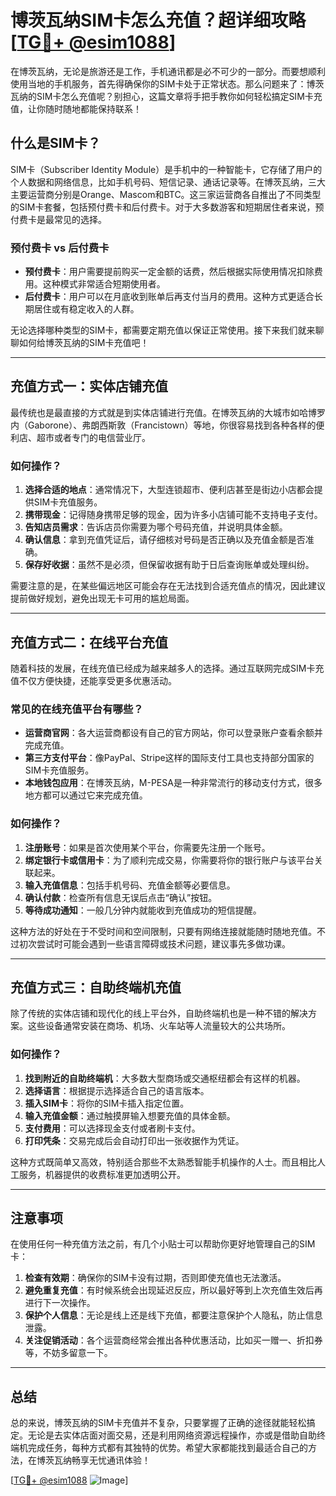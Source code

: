 # 博茨瓦纳SIM卡怎么充值？超详细攻略[[TG💪+ @esim1088](https://t.me/s/esim1088)]

在博茨瓦纳，无论是旅游还是工作，手机通讯都是必不可少的一部分。而要想顺利使用当地的手机服务，首先得确保你的SIM卡处于正常状态。那么问题来了：博茨瓦纳的SIM卡怎么充值呢？别担心，这篇文章将手把手教你如何轻松搞定SIM卡充值，让你随时随地都能保持联系！

## 什么是SIM卡？

SIM卡（Subscriber Identity Module）是手机中的一种智能卡，它存储了用户的个人数据和网络信息，比如手机号码、短信记录、通话记录等。在博茨瓦纳，三大主要运营商分别是Orange、Mascom和BTC。这三家运营商各自推出了不同类型的SIM卡套餐，包括预付费卡和后付费卡。对于大多数游客和短期居住者来说，预付费卡是最常见的选择。

### 预付费卡 vs 后付费卡

- **预付费卡**：用户需要提前购买一定金额的话费，然后根据实际使用情况扣除费用。这种模式非常适合短期使用者。
- **后付费卡**：用户可以在月底收到账单后再支付当月的费用。这种方式更适合长期居住或有稳定收入的人群。

无论选择哪种类型的SIM卡，都需要定期充值以保证正常使用。接下来我们就来聊聊如何给博茨瓦纳的SIM卡充值吧！

---

## 充值方式一：实体店铺充值

最传统也是最直接的方式就是到实体店铺进行充值。在博茨瓦纳的大城市如哈博罗内（Gaborone）、弗朗西斯敦（Francistown）等地，你很容易找到各种各样的便利店、超市或者专门的电信营业厅。

### 如何操作？

1. **选择合适的地点**：通常情况下，大型连锁超市、便利店甚至是街边小店都会提供SIM卡充值服务。
2. **携带现金**：记得随身携带足够的现金，因为许多小店铺可能不支持电子支付。
3. **告知店员需求**：告诉店员你需要为哪个号码充值，并说明具体金额。
4. **确认信息**：拿到充值凭证后，请仔细核对号码是否正确以及充值金额是否准确。
5. **保存好收据**：虽然不是必须，但保留收据有助于日后查询账单或处理纠纷。

需要注意的是，在某些偏远地区可能会存在无法找到合适充值点的情况，因此建议提前做好规划，避免出现无卡可用的尴尬局面。

---

## 充值方式二：在线平台充值

随着科技的发展，在线充值已经成为越来越多人的选择。通过互联网完成SIM卡充值不仅方便快捷，还能享受更多优惠活动。

### 常见的在线充值平台有哪些？

- **运营商官网**：各大运营商都设有自己的官方网站，你可以登录账户查看余额并完成充值。
- **第三方支付平台**：像PayPal、Stripe这样的国际支付工具也支持部分国家的SIM卡充值服务。
- **本地钱包应用**：在博茨瓦纳，M-PESA是一种非常流行的移动支付方式，很多地方都可以通过它来完成充值。

### 如何操作？

1. **注册账号**：如果是首次使用某个平台，你需要先注册一个账号。
2. **绑定银行卡或信用卡**：为了顺利完成交易，你需要将你的银行账户与该平台关联起来。
3. **输入充值信息**：包括手机号码、充值金额等必要信息。
4. **确认付款**：检查所有信息无误后点击“确认”按钮。
5. **等待成功通知**：一般几分钟内就能收到充值成功的短信提醒。

这种方法的好处在于不受时间和空间限制，只要有网络连接就能随时随地充值。不过初次尝试时可能会遇到一些语言障碍或技术问题，建议事先多做功课。

---

## 充值方式三：自助终端机充值

除了传统的实体店铺和现代化的线上平台外，自助终端机也是一种不错的解决方案。这些设备通常安装在商场、机场、火车站等人流量较大的公共场所。

### 如何操作？

1. **找到附近的自助终端机**：大多数大型商场或交通枢纽都会有这样的机器。
2. **选择语言**：根据提示选择适合自己的语言版本。
3. **插入SIM卡**：将你的SIM卡插入指定位置。
4. **输入充值金额**：通过触摸屏输入想要充值的具体金额。
5. **支付费用**：可以选择现金支付或者刷卡支付。
6. **打印凭条**：交易完成后会自动打印出一张收据作为凭证。

这种方式既简单又高效，特别适合那些不太熟悉智能手机操作的人士。而且相比人工服务，机器提供的收费标准更加透明公开。

---

## 注意事项

在使用任何一种充值方法之前，有几个小贴士可以帮助你更好地管理自己的SIM卡：

1. **检查有效期**：确保你的SIM卡没有过期，否则即使充值也无法激活。
2. **避免重复充值**：有时候系统会出现延迟反应，所以最好等到上次充值生效后再进行下一次操作。
3. **保护个人信息**：无论是线上还是线下充值，都要注意保护个人隐私，防止信息泄露。
4. **关注促销活动**：各个运营商经常会推出各种优惠活动，比如买一赠一、折扣券等，不妨多留意一下。

---

## 总结

总的来说，博茨瓦纳的SIM卡充值并不复杂，只要掌握了正确的途径就能轻松搞定。无论是去实体店面对面交易，还是利用网络资源远程操作，亦或是借助自助终端机完成任务，每种方式都有其独特的优势。希望大家都能找到最适合自己的方法，在博茨瓦纳畅享无忧通讯体验！

[[TG💪+ @esim1088](https://t.me/s/esim1088) ![Image](https://i.postimg.cc/4NQfJmqS/Snipaste-2025-05-13-00-14-12.png)]